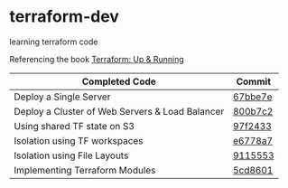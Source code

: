 # terraform-dev
learning terraform code

Referencing the book [Terraform: Up & Running](https://www.terraformupandrunning.com/)


Completed Code | Commit
------------ | -------------
Deploy a Single Server | [67bbe7e](https://github.com/muhannad0/terraform-dev/commit/67bbe7e312e68963eac273950e762f79bbbe72bd)
Deploy a Cluster of Web Servers & Load Balancer | [800b7c2](https://github.com/muhannad0/terraform-dev/commit/800b7c273a58f07a3c273e93ee982c5e3efa8983)
Using shared TF state on S3 | [97f2433](https://github.com/muhannad0/terraform-dev/commit/97f2433c6eeadeb5726917940bab0af4f33c53cb)
Isolation using TF workspaces | [e6778a7](https://github.com/muhannad0/terraform-dev/commit/e6778a7696dfc0eb63ed45394df0333204261d99)
Isolation using File Layouts | [9115553](https://github.com/muhannad0/terraform-dev/commit/9115553865d0dfc5cc06ea1873dab7c3ad7d8295)
Implementing Terraform Modules | [5cd8601](https://github.com/muhannad0/terraform-dev/commit/5cd8601710f1fe4a8f027a6662873ce0750697e4)
